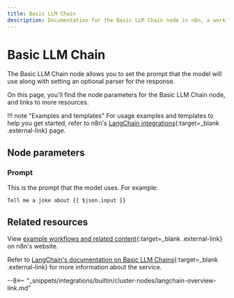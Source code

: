 ```yaml
---
title: Basic LLM Chain
description: Documentation for the Basic LLM Chain node in n8n, a workflow automation platform. Includes details of operations and configuration, and links to examples and credentials information.
---
```


# Basic LLM Chain

The Basic LLM Chain node allows you to set the prompt that the model will use along with setting an optional parser for the response.

On this page, you'll find the node parameters for the Basic LLM Chain node, and links to more resources.

!!! note "Examples and templates"
	For usage examples and templates to help you get started, refer to n8n's [LangChain integrations](https://n8n.io/integrations/basic-llm-chain/){:target=_blank .external-link} page.
	
## Node parameters

### Prompt

This is the prompt that the model uses. For example:

```
Tell me a joke about {{ $json.input }}
```


## Related resources

View [example workflows and related content](https://n8n.io/integrations/basic-llm-chain/){:target=_blank .external-link} on n8n's website.

Refer to [LangChain's documentation on Basic LLM Chains](https://js.langchain.com/docs/modules/chains/foundational/llm_chain){:target=_blank .external-link} for more information about the service.

--8<-- "_snippets/integrations/builtin/cluster-nodes/langchain-overview-link.md"
